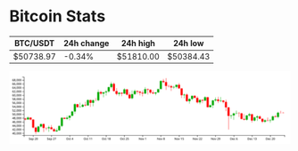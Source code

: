 # Bitcoin Stats

BTC/USDT|24h change|24h high|24h low|
|---|---|---|---|
|$50738.97|-0.34%|$51810.00|$50384.43|

<img src="./chart.svg">
